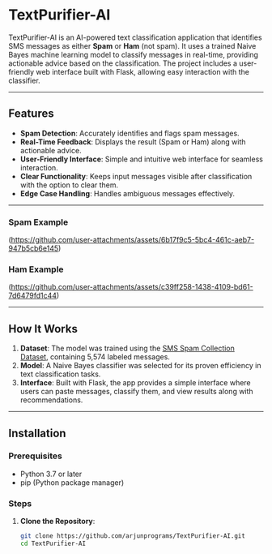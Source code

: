 # TextPurifier-AI

TextPurifier-AI is an AI-powered text classification application that identifies SMS messages as either **Spam** or **Ham** (not spam). It uses a trained Naive Bayes machine learning model to classify messages in real-time, providing actionable advice based on the classification. The project includes a user-friendly web interface built with Flask, allowing easy interaction with the classifier.

---

## Features

- **Spam Detection**: Accurately identifies and flags spam messages.
- **Real-Time Feedback**: Displays the result (Spam or Ham) along with actionable advice.
- **User-Friendly Interface**: Simple and intuitive web interface for seamless interaction.
- **Clear Functionality**: Keeps input messages visible after classification with the option to clear them.
- **Edge Case Handling**: Handles ambiguous messages effectively.

---

### **Spam Example**
(https://github.com/user-attachments/assets/6b17f9c5-5bc4-461c-aeb7-947b5cb6e145)


### **Ham Example**
(https://github.com/user-attachments/assets/c39ff258-1438-4109-bd61-7d6479fd1c44)



---

## How It Works

1. **Dataset**: The model was trained using the [SMS Spam Collection Dataset](https://www.dt.fee.unicamp.br/~tiago/smsspamcollection/), containing 5,574 labeled messages.
2. **Model**: A Naive Bayes classifier was selected for its proven efficiency in text classification tasks.
3. **Interface**: Built with Flask, the app provides a simple interface where users can paste messages, classify them, and view results along with recommendations.

---

## Installation

### **Prerequisites**
- Python 3.7 or later
- pip (Python package manager)

### **Steps**

1. **Clone the Repository**:
   ```bash
   git clone https://github.com/arjunprograms/TextPurifier-AI.git
   cd TextPurifier-AI
